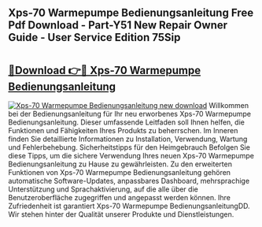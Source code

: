 ## Xps-70 Warmepumpe Bedienungsanleitung Free Pdf Download - Part-Y51 New Repair Owner Guide - User Service Edition 75Sip

# <h2><a href="http://df61xbl.blite.top/?on=Xps-70+Warmepumpe+Bedienungsanleitung">🔗Download 👉🔴 Xps-70 Warmepumpe Bedienungsanleitung</a></h2>

[![Xps-70 Warmepumpe Bedienungsanleitung new download](https://i.imgur.com/lujVjoI.png)](http://df61xbl.blite.top/?on=Xps-70+Warmepumpe+Bedienungsanleitung)
Willkommen bei der Bedienungsanleitung für Ihr neu erworbenes Xps-70 Warmepumpe Bedienungsanleitung. Dieser umfassende Leitfaden soll Ihnen helfen, die Funktionen und Fähigkeiten Ihres Produkts zu beherrschen. Im Inneren finden Sie detaillierte Informationen zu Installation, Verwendung, Wartung und Fehlerbehebung. Sicherheitstipps für den Heimgebrauch Befolgen Sie diese Tipps, um die sichere Verwendung Ihres neuen Xps-70 Warmepumpe Bedienungsanleitung zu Hause zu gewährleisten. Zu den erweiterten Funktionen von Xps-70 Warmepumpe Bedienungsanleitung gehören automatische Software-Updates, anpassbares Dashboard, mehrsprachige Unterstützung und Sprachaktivierung, auf die alle über die Benutzeroberfläche zugegriffen und angepasst werden können. Ihre Zufriedenheit ist garantiert Xps-70 Warmepumpe BedienungsanleitungDD. Wir stehen hinter der Qualität unserer Produkte und Dienstleistungen.
